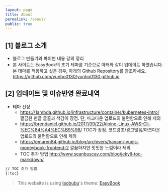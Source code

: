 ```yaml
---
layout: page
title: About
permalink: /about/
public: true
---
```


## [1] 블로그 소개 

* 블로그 만들기와 파이썬 내용 강의 정리
* 본 사이트는 EasyBook의 초기 테마를 기준으로 아래와 같이 업데이트 하였습니다. 본 테마를 적용하고 싶은 경우, 아래의 Github Repository를 참조하세요. 
<https://github.com/yunho0130/yunho0130.github.io>



## [2] 업데이트 및 이슈반영 완료내역

* 테마 선정 
    - https://1ambda.github.io/infrastructure/container/kubernetes-intro/ 깔끔한 한글 글꼴과 색감이 장점. 단, 마크다운 업로드의 불편함으로 인해 제외
    - https://brendaniel.github.io/2017/09/22/Alpine-Linux-AWS-Cli-%EC%84%A4%EC%B9%98/ TOC가 장점. 코드강조/광고많음/마크다운 업로드의 불편함으로 인해 제외
    - https://emaren84.github.io/blog/archivers/hanami-vuejs-moneybook-frontend-2 깔끔하지만 밋밋한 느낌이라 제외 
    - TOC 추가 방법 
http://www.seanbuscay.com/blog/jekyll-toc-markdown/

```Markdown
// TOC 추가 방법
{:toc}
```

> This website is using [laobubu](http://laobubu.net)'s theme: [EasyBook](https://github.com/laobubu/jekyll-theme-EasyBook)


